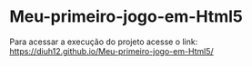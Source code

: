 # Meu-primeiro-jogo-em-Html5

Para acessar a execução do projeto acesse o link: https://diuh12.github.io/Meu-primeiro-jogo-em-Html5/
